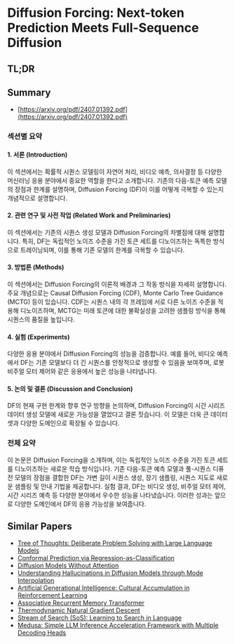 # Diffusion Forcing: Next-token Prediction Meets Full-Sequence Diffusion
## TL;DR
## Summary
- [https://arxiv.org/pdf/2407.01392.pdf](https://arxiv.org/pdf/2407.01392.pdf)

### 섹션별 요약

#### 1. 서론 (Introduction)
이 섹션에서는 확률적 시퀀스 모델링이 자연어 처리, 비디오 예측, 의사결정 등 다양한 머신러닝 응용 분야에서 중요한 역할을 한다고 소개합니다. 기존의 다음-토큰 예측 모델의 장점과 한계를 설명하며, Diffusion Forcing (DF)이 이를 어떻게 극복할 수 있는지 개념적으로 설명합니다.

#### 2. 관련 연구 및 사전 작업 (Related Work and Preliminaries)
이 섹션에서는 기존의 시퀀스 생성 모델과 Diffusion Forcing의 차별점에 대해 설명합니다. 특히, DF는 독립적인 노이즈 수준을 가진 토큰 세트를 디노이즈하는 독특한 방식으로 트레이닝되며, 이를 통해 기존 모델의 한계를 극복할 수 있습니다.

#### 3. 방법론 (Methods)
이 섹션에서는 Diffusion Forcing의 이론적 배경과 그 작동 방식을 자세히 설명합니다. 주요 개념으로는 Causal Diffusion Forcing (CDF), Monte Carlo Tree Guidance (MCTG) 등이 있습니다. CDF는 시퀀스 내의 각 프레임에 서로 다른 노이즈 수준을 적용해 디노이즈하며, MCTG는 미래 토큰에 대한 불확실성을 고려한 샘플링 방식을 통해 시퀀스의 품질을 높입니다.

#### 4. 실험 (Experiments)
다양한 응용 분야에서 Diffusion Forcing의 성능을 검증합니다. 예를 들어, 비디오 예측에서 DF는 기존 모델보다 더 긴 시퀀스를 안정적으로 생성할 수 있음을 보여주며, 로봇 비주얼 모터 제어와 같은 응용에서 높은 성능을 나타냅니다.

#### 5. 논의 및 결론 (Discussion and Conclusion)
DF의 현재 구현 한계와 향후 연구 방향을 논의하며, Diffusion Forcing이 시간 시리즈 데이터 생성 모델에 새로운 가능성을 열었다고 결론 짓습니다. 이 모델은 더욱 큰 데이터셋과 다양한 도메인으로 확장될 수 있습니다.

### 전체 요약
이 논문은 Diffusion Forcing을 소개하며, 이는 독립적인 노이즈 수준을 가진 토큰 세트를 디노이즈하는 새로운 학습 방식입니다. 기존 다음-토큰 예측 모델과 풀-시퀀스 디퓨전 모델의 장점을 결합한 DF는 가변 길이 시퀀스 생성, 장기 샘플링, 시퀀스 지도로 새로운 샘플링 및 안내 기법을 제공합니다. 실험 결과, DF는 비디오 생성, 비주얼 모터 제어, 시간 시리즈 예측 등 다양한 분야에서 우수한 성능을 나타냈습니다. 이러한 성과는 앞으로 다양한 도메인에서 DF의 응용 가능성을 보여줍니다.

## Similar Papers
- [Tree of Thoughts: Deliberate Problem Solving with Large Language Models](2305.10601.md)
- [Conformal Prediction via Regression-as-Classification](2404.08168.md)
- [Diffusion Models Without Attention](2311.18257.md)
- [Understanding Hallucinations in Diffusion Models through Mode Interpolation](2406.09358.md)
- [Artificial Generational Intelligence: Cultural Accumulation in Reinforcement Learning](2406.00392.md)
- [Associative Recurrent Memory Transformer](2407.04841.md)
- [Thermodynamic Natural Gradient Descent](2405.13817.md)
- [Stream of Search (SoS): Learning to Search in Language](2404.03683.md)
- [Medusa: Simple LLM Inference Acceleration Framework with Multiple Decoding Heads](2401.10774.md)
